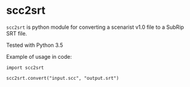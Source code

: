 scc2srt
======= 

``scc2srt`` is python module for converting a scenarist v1.0 file to a SubRip SRT file. 

Tested with Python 3.5 

Example of usage in code:

    import scc2srt 

    scc2srt.convert("input.scc", "output.srt")

